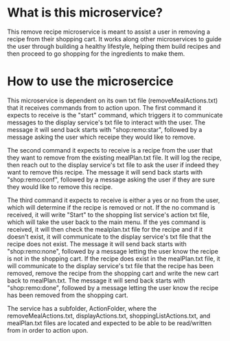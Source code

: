# What is this microservice?
This remove recipe microservice is meant to assist a user in removing a recipe from their shopping cart. It works along other microservices to guide the user through building a healthy lifestyle, helping them build recipes and then proceed to go shopping for the ingredients to make them.

# How to use the microsercice
This microservice is dependent on its own txt file (removeMealActions.txt) that it receives commands from to action upon. The first command it expects to receive is the "start" command, which triggers it to communicate messages to the display service's txt file to interact with the user. The message it will send back starts with "shop:remo:star", followed by a message asking the user which receipe they would like to remove. 

The second command it expects to receive is a recipe from the user that they want to remove from the existing mealPlan.txt file. It will log the recipe, then reach out to the display service's txt file to ask the user if indeed they want to remove this recipe. The message it will send back starts with "shop:remo:conf", followed by a message asking the user if they are sure they would like to remove this recipe. 

The third command it expects to receive is either a yes or no from the user, which will determine if the recipe is removed or not. If the no command is received, it will write "Start" to the shopping list service's action txt file, which will take the user back to the main menu. If the yes command is received, it will then check the mealplan.txt file for the recipe and if it doesn't exist, it will communicate to the display service's txt file that the recipe does not exist. The message it will send back starts with "shop:remo:none", followed by a message letting the user know the recipe is not in the shopping cart. If the recipe does exist in the mealPlan.txt file, it will communicate to the display service's txt file that the recipe has been removed, remove the recipe from the shopping cart and write the new cart back to mealPlan.txt. The message it will send back starts with "shop:remo:done", followed by a message letting the user know the recipe has been removed from the shopping cart.

The service has a subfolder, ActionFolder, where the removeMealActions.txt, displayActions.txt, shoppingListActions.txt, and mealPlan.txt files are located and expected to be able to be read/written from in order to action upon.
